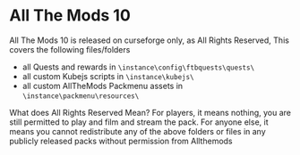 All The Mods 10
======
All The Mods 10 is released on curseforge only, as All Rights Reserved,
This covers the following files/folders
- all Quests and rewards in `\instance\config\ftbquests\quests\`
- all custom Kubejs scripts in `\instance\kubejs\`
- all custom AllTheMods Packmenu assets in `\instance\packmenu\resources\`

What does All Rights Reserved Mean?
For players, it means nothing, you are still permitted to play and film and stream the pack.
For anyone else, it means you cannot redistribute any of the above folders or files in any publicly released packs without permission from Allthemods
